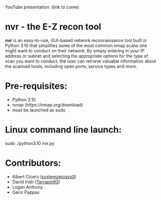 YouTube presentation: (link to come)

# nvr - the E-Z recon tool
**nvr** is an easy-to-use, GUI-based network reconnaissance tool built in Python 3.10 that simplifies some of the most common nmap scans one might want to conduct on their network. By simply entering in your IP address or subnet and selecting the appropriate options for the type of scan you want to conduct, the user can retrieve valuable information about the scanned hosts, including open ports, service types and more.

# Pre-requisites:
<ul>
<li>Python 3.10
<li>nmap (https://nmap.org/download)
<li>must be launched as sudo
</ul>

# Linux command line launch:
sudo ./python3.10 nvr.py

# Contributors:
<ul>
<li>Albert Cicero (<a href="https://github.com/systemzerosys0">systemzerosys0</a>)
<li>David Irish (<a href="https://github.com/Terrapin93">Terrapin93</a>)
<li>Logan Anthony
<li>Garin Pappas
</ul>
